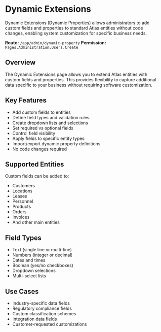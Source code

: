 # Dynamic Extensions

Dynamic Extensions (Dynamic Properties) allows administrators to add custom fields and properties to standard Atlas entities without code changes, enabling system customization for specific business needs.

**Route:** `/app/admin/dynamic-property`
**Permission:** `Pages.Administration.Users.Create`

## Overview

The Dynamic Extensions page allows you to extend Atlas entities with custom fields and properties. This provides flexibility to capture additional data specific to your business without requiring software customization.

## Key Features

* Add custom fields to entities
* Define field types and validation rules
* Create dropdown lists and selections
* Set required vs optional fields
* Control field visibility
* Apply fields to specific entity types
* Import/export dynamic property definitions
* No code changes required

## Supported Entities

Custom fields can be added to:
* Customers
* Locations
* Leases
* Personnel
* Products
* Orders
* Invoices
* And other main entities

## Field Types

* Text (single line or multi-line)
* Numbers (integer or decimal)
* Dates and times
* Boolean (yes/no checkboxes)
* Dropdown selections
* Multi-select lists

## Use Cases

* Industry-specific data fields
* Regulatory compliance fields
* Custom classification schemes
* Integration data fields
* Customer-requested customizations

